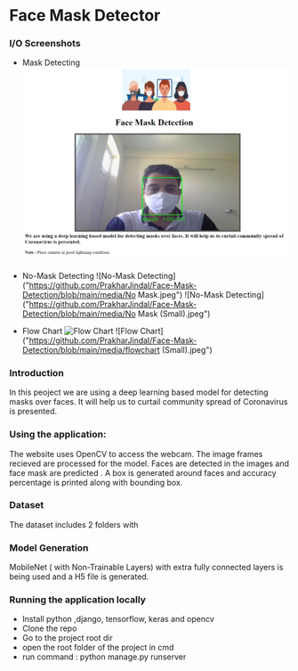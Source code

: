 # Face Mask Detector

### I/O Screenshots

- Mask Detecting 
![Mask Detecting](https://github.com/PrakharJindal/Face-Mask-Detection/blob/main/media/Mask.jpeg)
- No-Mask Detecting
![No-Mask Detecting]("https://github.com/PrakharJindal/Face-Mask-Detection/blob/main/media/No Mask.jpeg")
![No-Mask Detecting]("https://github.com/PrakharJindal/Face-Mask-Detection/blob/main/media/No Mask (Small).jpeg")

- Flow Chart
![Flow Chart]("https://github.com/PrakharJindal/Face-Mask-Detection/blob/main/media/flowchart.jpeg")
![Flow Chart]("https://github.com/PrakharJindal/Face-Mask-Detection/blob/main/media/flowchart (Small).jpeg")

### Introduction

In this peoject we are using a deep learning based model for detecting masks over faces. It will help us to curtail community spread of Coronavirus is presented.

### Using the application:

The website uses OpenCV to access the webcam. The image frames recieved are processed for the model. Faces are detected in the images and face mask are predicted . A box is generated around faces and accuracy percentage is printed along with bounding box.

### Dataset

The dataset includes 2 folders with

### Model Generation

MobileNet ( with Non-Trainable Layers) with extra fully connected layers is being used and a H5 file is generated.

### Running the application locally

- Install python ,django, tensorflow, keras and opencv
- Clone the repo
- Go to the project root dir
- open the root folder of the project in cmd
- run command : python manage.py runserver
